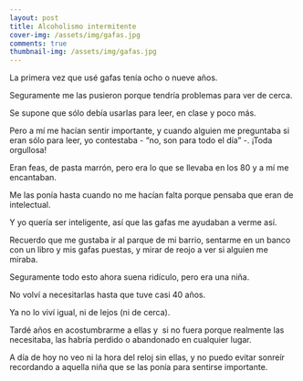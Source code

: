 ```yaml
---
layout: post
title: Alcoholismo intermitente
cover-img: /assets/img/gafas.jpg
comments: true
thumbnail-img: /assets/img/gafas.jpg
---
```



La primera vez que usé gafas tenía ocho o nueve años.

Seguramente me las pusieron porque tendría problemas para ver de cerca. 

Se supone que sólo debía usarlas para leer, en clase y poco más.

Pero a mí me hacían sentir importante, y cuando alguien me preguntaba si eran sólo para leer, yo contestaba - “no, son para todo el día” -. ¡Toda orgullosa!

Eran feas, de pasta marrón, pero era lo que se llevaba en los 80 y a mí me encantaban.

Me las ponía hasta cuando no me hacían falta porque pensaba que eran de intelectual.

Y yo quería ser inteligente, así que las gafas me ayudaban a verme así.

Recuerdo que me gustaba ir al parque de mi barrio, sentarme en un banco con un libro y mis gafas puestas, y mirar de reojo a ver si alguien me miraba.

Seguramente todo esto ahora suena ridículo, pero era una niña.
  
No volví a necesitarlas hasta que tuve casi 40 años.

Ya no lo viví igual, ni de lejos (ni de cerca).

Tardé años en acostumbrarme a ellas y  si no fuera porque realmente las necesitaba, las habría perdido o abandonado en cualquier lugar.

A día de hoy no veo ni la hora del reloj sin ellas, y no puedo evitar sonreír recordando a aquella niña que se las ponía para sentirse importante.








